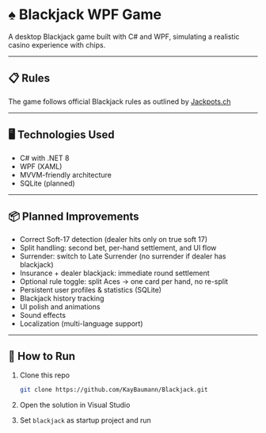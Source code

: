 
# ♠️ Blackjack WPF Game

A desktop Blackjack game built with C# and WPF, simulating a realistic casino experience with chips.

---

## 📋 Rules

The game follows official Blackjack rules as outlined by [Jackpots.ch](https://www.jackpots.ch/de/regeln/blackjack?utm_source=google&utm_medium=cpc&utm_campaign=%3Fsea%3F_%28de%29_%7Bproduct%7D_%2Fgames%5C&utm_content=119484712492&utm_term=&gad_source=1&gad_campaignid=10627231346&gclid=CjwKCAjwvO7CBhAqEiwA9q2YJWXjscmRQakjxHhnubilin8AsLzGzQd5-oI8zLfk08xhGEjsRwiSRhoCtEwQAvD_BwE)

---

## 🖥️ Technologies Used

- C# with .NET 8
- WPF (XAML)
- MVVM-friendly architecture
- SQLite (planned)

---

## 📦 Planned Improvements

- Correct Soft-17 detection (dealer hits only on true soft 17)
- Split handling: second bet, per-hand settlement, and UI flow
- Surrender: switch to Late Surrender (no surrender if dealer has blackjack)
- Insurance + dealer blackjack: immediate round settlement
- Optional rule toggle: split Aces → one card per hand, no re-split
- Persistent user profiles & statistics (SQLite)
- Blackjack history tracking
- UI polish and animations
- Sound effects
- Localization (multi-language support)

---

## 🚀 How to Run

1. Clone this repo  
   ```bash
   git clone https://github.com/KayBaumann/Blackjack.git
   ```

2. Open the solution in Visual Studio

3. Set `blackjack` as startup project and run
